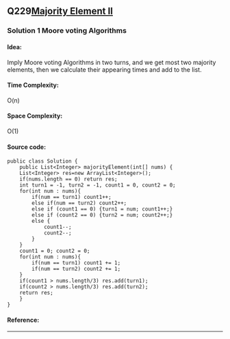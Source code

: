 ## Q229[Majority Element II](https://leetcode.com/problems/majority-element-ii/) 

### Solution 1 Moore voting Algorithms
#### Idea:
Imply Moore voting Algorithms in two turns, and we get most two majority elements, then we calculate their 
appearing times and add to the list. 
#### Time Complexity: 
O(n)
#### Space Complexity:
O(1)
#### Source code:
```
public class Solution {
    public List<Integer> majorityElement(int[] nums) {
    List<Integer> res=new ArrayList<Integer>();
    if(nums.length == 0) return res;
    int turn1 = -1, turn2 = -1, count1 = 0, count2 = 0;
    for(int num : nums){
        if(num == turn1) count1++;
        else if(num == turn2) count2++;
        else if (count1 == 0) {turn1 = num; count1++;}
        else if (count2 == 0) {turn2 = num; count2++;}
        else {
            count1--;
            count2--;
        }
    }
    count1 = 0; count2 = 0;
    for(int num : nums){
        if(num == turn1) count1 += 1;
        if(num == turn2) count2 += 1;
    }
    if(count1 > nums.length/3) res.add(turn1);
    if(count2 > nums.length/3) res.add(turn2);
    return res;
    }
}
```
#### Reference:
---

